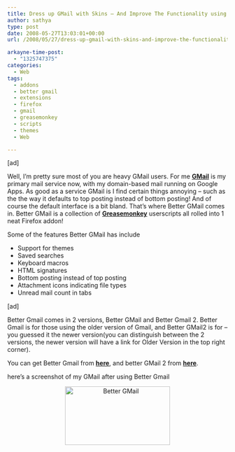 ```yaml
---
title: Dress up GMail with Skins – And Improve The Functionality using Better GMail
author: sathya
type: post
date: 2008-05-27T13:03:01+00:00
url: /2008/05/27/dress-up-gmail-with-skins-and-improve-the-functionality/

arkayne-time-post:
  - "1325747375"
categories:
  - Web
tags:
  - addons
  - better gmail
  - extensions
  - firefox
  - gmail
  - greasemonkey
  - scripts
  - themes
  - Web

---
```

[ad]

Well, I&#8217;m pretty sure most of you are heavy GMail users. For me **[GMail][1]** is my primary mail service now, with my domain-based mail running on Google Apps. As good as a service GMail is I find certain things annoying &#8211; such as the the way it defaults to top posting instead of bottom posting! And of course the default interface is a bit bland. That&#8217;s where Better GMail comes in. Better GMail is a collection of **[Greasemonkey][2]** userscripts all rolled into 1 neat Firefox addon!

Some of the features Better GMail has include

  * Support for themes
  * Saved searches
  * Keyboard macros
  * HTML signatures
  * Bottom posting instead of top posting
  * Attachment icons indicating file types
  * Unread mail count in tabs

<!--more-->

[ad]

Better Gmail comes in 2 versions, Better GMail and Better Gmail 2. Better Gmail is for those using the older version of Gmail, and Better GMail2 is for &#8211; you guessed it the newer version(you can distinguish between the 2 versions, the newer version will have a link for Older Version in the top right corner).

You can get Better Gmail from **<a href="https://addons.mozilla.org/en-US/firefox/addon/4866" target="_blank">here</a>**, and better GMail 2 from **<a href="https://addons.mozilla.org/en-US/firefox/addon/6076" target="_blank">here</a>**.

here&#8217;s a screenshot of my GMail after using Better Gmail

<p style="text-align: center;">
  <a href="https://flickr.com/photos/sathyabhat/2526350703/" target="_blank"><img class="aligncenter" src="https://farm3.static.flickr.com/2223/2526350703_87a06fc016_m.jpg" alt="Better GMail" width="240" height="134" /></a>
</p>

 [1]: https://gmail.com/
 [2]: https://addons.mozilla.org/en-US/firefox/addon/748
